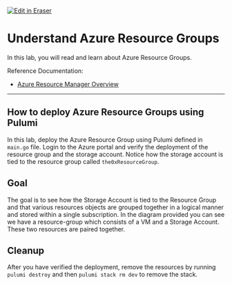 <p><a target="_blank" href="https://app.eraser.io/workspace/ysLgHd6aaah2A698OhC2" id="edit-in-eraser-github-link"><img alt="Edit in Eraser" src="https://firebasestorage.googleapis.com/v0/b/second-petal-295822.appspot.com/o/images%2Fgithub%2FOpen%20in%20Eraser.svg?alt=media&amp;token=968381c8-a7e7-472a-8ed6-4a6626da5501"></a></p>

# Understand Azure Resource Groups
In this lab, you will read and learn about Azure Resource Groups.

Reference Documentation:

- [﻿Azure Resource Manager Overview](https://docs.microsoft.com/en-us/azure/azure-resource-manager/management/overview)  
---

## How to deploy Azure Resource Groups using Pulumi
In this lab, deploy the Azure Resource Group using Pulumi defined in `main.go` file. Login to the Azure portal and verify the deployment of the resource group and the storage account. Notice how the storage account is tied to the resource group called `the0xResourceGroup`.

## Goal
The goal is to see how the Storage Account is tied to the Resource Group and that various resources objects are grouped together in a logical manner and stored within a single subscription. In the diagram provided you can see we have a resource-group which consists of a VM and a Storage Account. These two resources are paired together.

## Cleanup
After you have verified the deployment, remove the resources by running `pulumi destroy` and then `pulumi stack rm dev` to remove the stack.



<!--- Eraser file: https://app.eraser.io/workspace/ysLgHd6aaah2A698OhC2 --->
